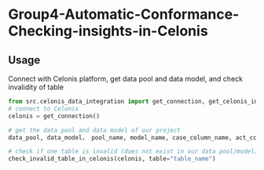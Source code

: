 # Group4-Automatic-Conformance-Checking-insights-in-Celonis
## Usage
Connect with Celonis platform, get data pool and data model, and check invalidity of table
```python
from src.celonis_data_integration import get_connection, get_celonis_info, check_invalid_table_in_celonis
# connect to Celonis
celonis = get_connection()

# get the data pool and data model of our project
data_pool, data_model， pool_name, model_name, case_column_name, act_column_name, time_column_name, res_column_name = get_celonis_info(celonis=celonis)

# check if one table is invalid (does not exist in our data pool/model)
check_invalid_table_in_celonis(celonis, table="table_name")
```
